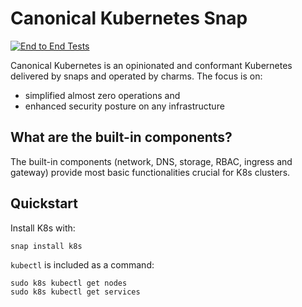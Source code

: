 # Canonical Kubernetes Snap
[![End to End Tests](https://github.com/canonical/k8s-snap/actions/workflows/e2e.yaml/badge.svg)](https://github.com/canonical/k8s-snap/actions/workflows/e2e.yaml)

Canonical Kubernetes is an opinionated and conformant Kubernetes delivered by snaps and operated by charms. The focus is on:
- simplified almost zero operations and
- enhanced security posture on any infrastructure


## What are the built-in components?
The built-in components (network, DNS, storage, RBAC, ingress and gateway) provide most basic functionalities crucial for K8s clusters.

## Quickstart

Install K8s with:

```
snap install k8s
```

`kubectl` is included as a command:

```
sudo k8s kubectl get nodes
sudo k8s kubectl get services
```
